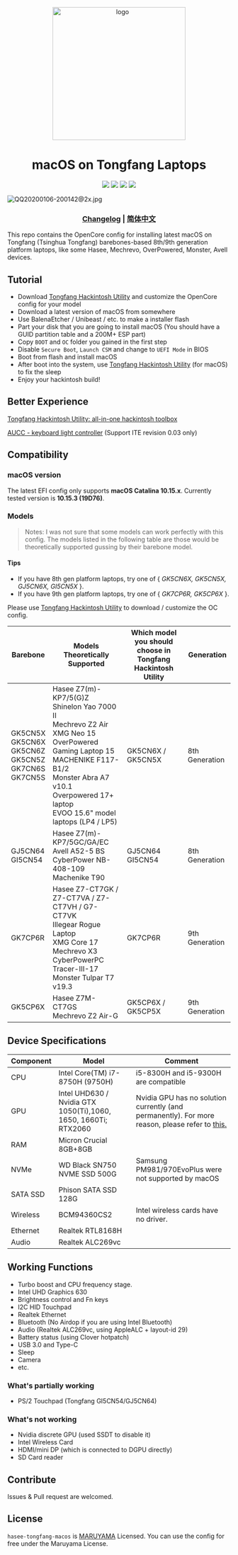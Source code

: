 <p align="center">

<img src="https://i.loli.net/2020/01/06/6ZNseqdxyGVlwPb.png" width="300px" alt="logo">

</p>

<h1 align="center">macOS on Tongfang Laptops</h1>


<p align="center">
<img src="https://img.shields.io/badge/build-passing-brightgreen.svg"/> 

<img src="https://img.shields.io/badge/bootloader-OpenCore-lightgrey.svg"/> 

<img src="https://img.shields.io/badge/supported_macOS_version-10.15.x-9cf.svg"/>

<img src="https://img.shields.io/badge/built_by-Yume_Maruyama-ff69b4.svg"/> 
</p>

![QQ20200106-200142@2x.jpg](https://i.loli.net/2020/01/06/jHEMaG3wPbiKWc2.jpg)

<h3 align="center">
    <a href="https://github.com/kirainmoe/hasee-tongfang-macos/blob/oc-general/Changelog.md">Changelog</a> | <a href="https://github.com/kirainmoe/hasee-tongfang-macos/blob/oc-general/README.md">简体中文</a>
</h3>

This repo contains the OpenCore config for installing latest macOS on Tongfang (Tsinghua Tongfang) barebones-based 8th/9th generation platform laptops, like some Hasee, Mechrevo, OverPowered, Monster, Avell devices.

## Tutorial

- Download [Tongfang Hackintosh Utility](https://github.com/kirainmoe/tongfang-hackintosh-utility/releases) and customize the OpenCore config for your model
- Download a latest version of macOS from somewhere
- Use BalenaEtcher / Unibeast / etc. to make a installer flash
- Part your disk that you are going to install macOS (You should have a GUID partition table and a 200M+ ESP part)
- Copy `BOOT` and `OC` folder you gained in the first step
- Disable `Secure Boot`, `Launch CSM` and change to `UEFI Mode` in BIOS
- Boot from flash and install macOS
- After boot into the system, use [Tongfang Hackintosh Utility](https://github.com/kirainmoe/tongfang-hackintosh-utility/releases) (for macOS) to fix the sleep
- Enjoy your hackintosh build!

## Better Experience


[Tongfang Hackintosh Utility: all-in-one hackintosh toolbox](https://github.com/kirainmoe/project-starbeat/releases) 

[AUCC - keyboard light controller](https://github.com/rodgomesc/avell-unofficial-control-center) (Support ITE revision 0.03 only)


## Compatibility

### macOS version

The latest EFI config only supports **macOS Catalina 10.15.x**. Currently tested version is **10.15.3 (19D76)**.

### Models

> Notes: I was not sure that some models can work perfectly with this config. The models listed in the following table are those would be theoretically supported gussing by their barebone model.

#### Tips

- If you have 8th gen platform laptops, try one of { *GK5CN6X, GK5CN5X, GJ5CN6X, GI5CN5X* }.
-  If you have 9th gen platform laptops, try one of { *GK7CP6R, GK5CP6X* }.

Please use [Tongfang Hackintosh Utility](https://github.com/kirainmoe/project-starbeat/releases) to download / customize the OC config.


| Barebone | Models Theoretically Supported | Which model you should choose in Tongfang Hackintosh Utility | Generation
|-----|------|-----|------|
| GK5CN5X <br> GK5CN6X <br> GK5CN6Z <br> GK5CN5Z <br>GK7CN6S<br>GK7CN5S | Hasee Z7(m)-KP7/5(G)Z <br> Shinelon Yao 7000 II <br> Mechrevo Z2 Air <br>XMG Neo 15<br>OverPowered Gaming Laptop 15<br>MACHENIKE F117-B1/2 <br> Monster Abra A7 v10.1 <br>Overpowered 17+ laptop <br> EVOO 15.6" model laptops (LP4 / LP5) | GK5CN6X / GK5CN5X | 8th Generation |
| GJ5CN64 <br> GI5CN54 | Hasee Z7(m)-KP7/5GC/GA/EC<br>Avell A52-5 BS<br>CyberPower NB-408-109<br>Machenike T90 | GJ5CN64 <br> GI5CN54 | 8th Generation |
| GK7CP6R | Hasee Z7-CT7GK / Z7-CT7VA / Z7-CT7VH / G7-CT7VK<br>Illegear Rogue Laptop<br>XMG Core 17<br>Mechrevo X3<br>CyberPowerPC Tracer-III-17<br>Monster Tulpar T7 v19.3  | GK7CP6R | 9th Generation |
| GK5CP6X | Hasee Z7M-CT7GS <br> Mechrevo Z2 Air-G | GK5CP6X / GK5CP5X  | 9th Generation | 

## Device Specifications

| Component | Model | Comment |
|--|--|---|
| CPU | Intel Core(TM) i7-8750H (9750H)  | i5-8300H and i5-9300H are compatible |
| GPU | Intel UHD630 / Nvidia GTX 1050(Ti),1060, 1650, 1660Ti; RTX2060 | Nvidia GPU has no solution currently (and permanently). For more reason, please refer to [this.](https://github.com/kirainmoe/hasee-tongfang-macos/wiki/%E5%AE%89%E8%A3%85%E5%90%8E%E7%9A%84%E5%B8%B8%E8%A7%81%E9%97%AE%E9%A2%98%E8%A7%A3%E7%AD%94#%E9%82%A3%E4%B8%BA%E4%BB%80%E4%B9%88%E7%8B%AC%E6%98%BE%E6%97%A0%E6%B3%95%E9%A9%B1%E5%8A%A8) |
| RAM | Micron Crucial 8GB+8GB | |
| NVMe | WD Black SN750 NVME SSD 500G | Samsung PM981/970EvoPlus were not supported by macOS | 
| SATA SSD | Phison SATA SSD 128G | | 
| Wireless | BCM94360CS2 | Intel wireless cards have no driver. |
| Ethernet | Realtek RTL8168H | |
| Audio | Realtek ALC269vc | |

## Working Functions

- Turbo boost and CPU frequency stage.
- Intel UHD Graphics 630
- Brightness control and Fn keys
- I2C HID Touchpad
- Realtek Ethernet
- Bluetooth (No Airdop if you are using Intel Bluetooth)
- Audio (Realtek ALC269vc, using AppleALC + layout-id 29)
- Battery status (using Clover hotpatch)
- USB 3.0 and Type-C
- Sleep
- Camera
- etc.

### What's partially working

- PS/2 Touchpad (Tongfang GI5CN54/GJ5CN64)

### What's not working

- Nvidia discrete GPU (used SSDT to disable it)
- Intel Wireless Card
- HDMI/mini DP (which is connected to DGPU directly)
- SD Card reader

## Contribute

Issues & Pull request are welcomed.

## License

`hasee-tongfang-macos` is [MARUYAMA](https://github.com/kirainmoe/hasee-tongfang-macos/blob/oc-general/LICENSE) Licensed. You can use the config for free under the Maruyama License.
